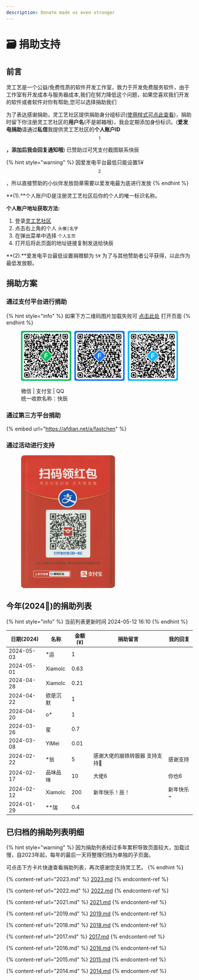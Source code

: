 ```yaml
---
description: Donate made us even stronger
---
```


# 🗃️ 捐助支持

## 前言

灵工艺是一个公益/免费性质的软件开发工作室，致力于开发免费服务软件，由于工作室有开发成本与服务器成本,我们在努力降低这个问题，如果您喜欢我们开发的软件或者软件对你有帮助,您可以选择捐助我们

为了表达感谢捐助，灵工艺社区提供捐助身分组标识([使用样式可点此查看](https://nullcraft.org/u/nullcraft))，捐助时留下你注册灵工艺社区的**用户名**(不是邮箱哦)，我会定期添加身份标识。(**爱发电捐助**请通过**私信**我提供灵工艺社区的**个人账户ID**$$^1$$**，添加后我会回复通知哦**) 已赞助过可凭支付截图联系快辰

{% hint style="warning" %}
因爱发电平台最低只能设置5¥$$^2$$，所以直接赞助的小伙伴发放勋章需要以爱发电最为底进行发放
{% endhint %}

**(1).**个人账户ID是注册灵工艺社区后你的个人的唯一标识名称。

**个人账户地址获取方法:**

1. 登录[灵工艺社区](https://nullcraft.org/)
2. 点击右上角的个人 `头像|名字`
3. 在弹出菜单中选择 `个人主页`
4. 打开后将此页面的地址链接复制发送给快辰

**(2).**爱发电平台最低设置捐赠额为 `5¥` 为了与其他赞助者公平获得，以此作为最低发放额。

## 捐助方案

### 通过支付平台进行捐助

{% hint style="info" %}
如果下方二维码图片加载失败可 [点击此处](https://pujipuji.com/) 打开页面
{% endhint %}

<figure><img src="../.gitbook/assets/AllPay.png" alt=""><figcaption><p>微信  |  支付宝  |  QQ<br>统一收款名称：快辰</p></figcaption></figure>

### 通过第三方平台捐助

{% embed url="https://afdian.net/a/fastchen" %}

### 通过活动进行支持

<div align="left">

<figure><img src="../.gitbook/assets/Free_HongBao_AliPay.png" alt="" width="254"><figcaption></figcaption></figure>

</div>

## 今年(2024🐲)的捐助列表

{% hint style="info" %}
当前列表更新时间 2024-05-12 16:10
{% endhint %}

| 日期(2024)   | 名称      | 金额(¥) | 捐助留言              | 我的回复   |
| ---------- | ------- | ----- | ----------------- | ------ |
| 2024-05-03 | \*运     | 1     |                   |        |
| 2024-05-01 | Xiamolc | 0.63  |                   |        |
| 2024-04-28 | Xiamolc | 0.21  |                   |        |
| 2024-04-22 | 欲是沉默    | 1     |                   |        |
| 2024-04-20 | o\*     | 1     |                   |        |
| 2024-03-26 | 星       | 0.7   |                   |        |
| 2024-03-08 | YiMei   | 0.01  |                   |        |
| 2024-02-22 | \*翁     | 5     | 感谢大佬的崩铁转服器 支持支持👊 | 感谢支持   |
| 2024-02-17 | 品味品味    | 10    | 大佬6               | 你也6    |
| 2024-02-12 | Xiamolc | 200   | 新年快乐！辰！           | 新年快乐\~ |
| 2024-01-29 | \*\*瑞   | 0.4   |                   |        |

## 已归档的捐助列表明细

{% hint style="warning" %}
因为捐助列表经过多年累积导致页面较大，加载过慢，自2023年起，每年的最后一天将整理归档为单独的子页面。

可点击下方卡片快速查看捐助列表，再次感谢您支持灵工艺。
{% endhint %}

{% content-ref url="2023.md" %}
[2023.md](2023.md)
{% endcontent-ref %}

{% content-ref url="2022.md" %}
[2022.md](2022.md)
{% endcontent-ref %}

{% content-ref url="2021.md" %}
[2021.md](2021.md)
{% endcontent-ref %}

{% content-ref url="2019.md" %}
[2019.md](2019.md)
{% endcontent-ref %}

{% content-ref url="2018.md" %}
[2018.md](2018.md)
{% endcontent-ref %}

{% content-ref url="2017.md" %}
[2017.md](2017.md)
{% endcontent-ref %}

{% content-ref url="2016.md" %}
[2016.md](2016.md)
{% endcontent-ref %}

{% content-ref url="2015.md" %}
[2015.md](2015.md)
{% endcontent-ref %}

{% content-ref url="2014.md" %}
[2014.md](2014.md)
{% endcontent-ref %}
